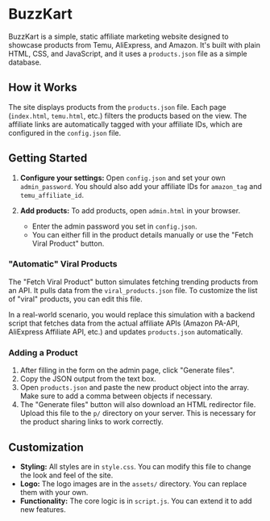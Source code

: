 # BuzzKart

BuzzKart is a simple, static affiliate marketing website designed to showcase products from Temu, AliExpress, and Amazon. It's built with plain HTML, CSS, and JavaScript, and it uses a `products.json` file as a simple database.

## How it Works

The site displays products from the `products.json` file. Each page (`index.html`, `temu.html`, etc.) filters the products based on the view. The affiliate links are automatically tagged with your affiliate IDs, which are configured in the `config.json` file.

## Getting Started

1.  **Configure your settings:** Open `config.json` and set your own `admin_password`. You should also add your affiliate IDs for `amazon_tag` and `temu_affiliate_id`.

2.  **Add products:** To add products, open `admin.html` in your browser.
    *   Enter the admin password you set in `config.json`.
    *   You can either fill in the product details manually or use the "Fetch Viral Product" button.

### "Automatic" Viral Products

The "Fetch Viral Product" button simulates fetching trending products from an API. It pulls data from the `viral_products.json` file. To customize the list of "viral" products, you can edit this file.

In a real-world scenario, you would replace this simulation with a backend script that fetches data from the actual affiliate APIs (Amazon PA-API, AliExpress Affiliate API, etc.) and updates `products.json` automatically.

### Adding a Product

1.  After filling in the form on the admin page, click "Generate files".
2.  Copy the JSON output from the text box.
3.  Open `products.json` and paste the new product object into the array. Make sure to add a comma between objects if necessary.
4.  The "Generate files" button will also download an HTML redirector file. Upload this file to the `p/` directory on your server. This is necessary for the product sharing links to work correctly.

## Customization

*   **Styling:** All styles are in `style.css`. You can modify this file to change the look and feel of the site.
*   **Logo:** The logo images are in the `assets/` directory. You can replace them with your own.
*   **Functionality:** The core logic is in `script.js`. You can extend it to add new features.
